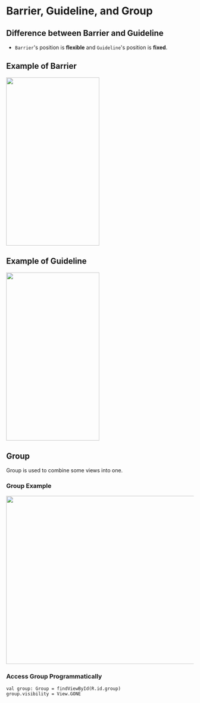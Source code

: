 # Barrier, Guideline, and Group

## Difference between Barrier and Guideline
* `Barrier`'s position is **flexible** and `Guideline`'s position is **fixed**.

## Example of Barrier
<img src="https://i.gyazo.com/b82d98a4193563bd63fc5a6076bac603.gif" width="250px" height="450px" />

## Example of Guideline
<img src="https://i.gyazo.com/d464c91ae03b20c4944c93e02ad29099.gif" width="250px" height="450px" />

## Group
Group is used to combine some views into one.

### Group Example
<img src="https://i.gyazo.com/2c87de2f5efc74fb457674d82623db31.gif" width="600px" height="450px" />

### Access Group Programmatically
```
val group: Group = findViewById(R.id.group)
group.visibility = View.GONE
```
